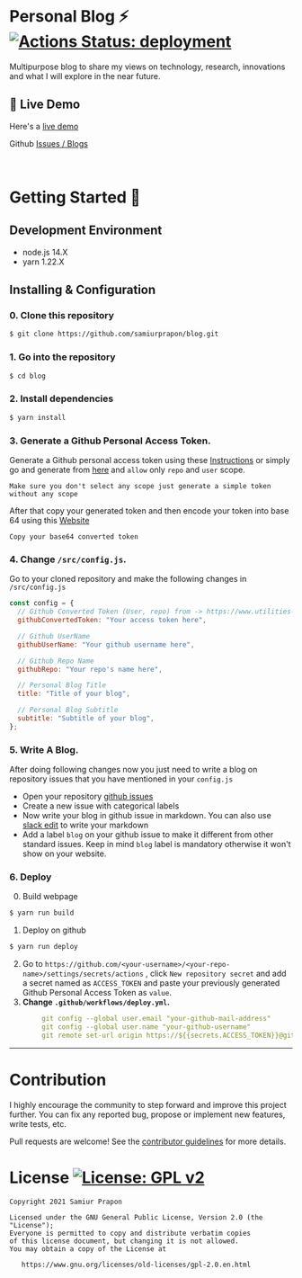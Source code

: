 # Personal Blog  ⚡️  [![Actions Status: deployment](https://github.com/samiurprapon/blog/actions/workflows/deploy.yml/badge.svg) ](https://github.com/samiurprapon/blog/actions?query=workflow%3A"deployment")

Multipurpose blog to share my views on technology, research, innovations and what I will explore in the near future.

## :link: Live Demo

Here's a [live demo](https://samiurprapon.github.io/blog/)

Github [Issues / Blogs](https://github.com/samiurprapon/blog/issues)

<br>

# Getting Started  🚀 
## Development Environment
- node.js 14.X
- yarn 1.22.X

## Installing & Configuration
### 0. Clone this repository
```bash
$ git clone https://github.com/samiurprapon/blog.git
```
### 1. Go into the repository
```bash
$ cd blog
```
### 2. Install dependencies
```bash
$ yarn install
```
### 3. **Generate a Github Personal Access Token.**

Generate a Github personal access token using these [Instructions](https://help.github.com/en/github/authenticating-to-github/creating-a-personal-access-token-for-the-command-line) or simply go and generate from [here](https://github.com/settings/tokens) and `allow` only `repo` and `user` scope.

 `Make sure you don't select any scope just generate a simple token without any scope`

After that copy your generated token and then encode your token into base 64 using this [Website](http://www.utilities-online.info/base64/)

`Copy your base64 converted token`

### 4. **Change `/src/config.js`.**
Go to your cloned repository and make the following changes in `/src/config.js`

```javascript
const config = {
  // Github Converted Token (User, repo) from -> https://www.utilities-online.info/base64
  githubConvertedToken: "Your access token here",

  // Github UserName
  githubUserName: "Your github username here",

  // Github Repo Name
  githubRepo: "Your repo's name here",

  // Personal Blog Title
  title: "Title of your blog",

  // Personal Blog Subtitle
  subtitle: "Subtitle of your blog",
};
```


### 5. **Write A Blog.**
After doing following changes now you just need to write a blog on repository issues that you have mentioned in your `config.js`

- Open your repository [github issues](https://github.com/samiurprapon/blog/issues)
- Create a new issue with categorical labels
- Now write your blog in github issue in markdown. You can also use [slack edit](https://stackedit.io/app#) to write your markdown
- Add a label `blog` on your github issue to make it different from other standard issues. Keep in mind `blog` label is mandatory otherwise it won't show on your website.

### 6. **Deploy**
0. Build webpage
```bash
$ yarn run build
```
1. Deploy on github
```bash
$ yarn run deploy
```
2. Go to `https://github.com/<your-username>/<your-repo-name>/settings/secrets/actions` , click `New repository secret` and add a secret named as `ACCESS_TOKEN` and paste your previously generated Github Personal Access Token as `value`.
3. **Change `.github/workflows/deploy.yml`.**
```yml
        git config --global user.email "your-github-mail-address"
        git config --global user.name "your-github-username"
        git remote set-url origin https://${{secrets.ACCESS_TOKEN}}@github.com/<your-github-username>/<your-repo-name>.git
```

---


# Contribution

I highly encourage the community to step forward and improve this project further. You can fix any reported bug, propose or implement new features, write tests, etc.

Pull requests are welcome! See the [contributor guidelines](/CONTRIBUTING.md) for more details.

# License [![License: GPL v2](https://img.shields.io/badge/License-GPL%20v2-blue.svg)](https://www.gnu.org/licenses/old-licenses/gpl-2.0.en.html)

```
Copyright 2021 Samiur Prapon

Licensed under the GNU General Public License, Version 2.0 (the "License");
Everyone is permitted to copy and distribute verbatim copies
of this license document, but changing it is not allowed.
You may obtain a copy of the License at

   https://www.gnu.org/licenses/old-licenses/gpl-2.0.en.html

```
